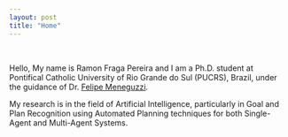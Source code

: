 ```yaml
---
layout: post
title: "Home"
---
```


<br>

Hello, My name is Ramon Fraga Pereira and I am a Ph.D. student at Pontifical Catholic University of Rio Grande do Sul (PUCRS), Brazil, under the guidance of Dr. [Felipe Meneguzzi](http://www.meneguzzi.eu/felipe/). 

My research is in the field of Artificial Intelligence, particularly in Goal and Plan Recognition using Automated Planning techniques for both Single-Agent and Multi-Agent Systems.